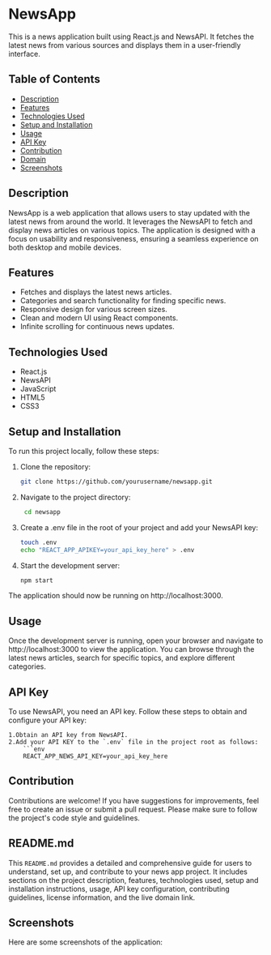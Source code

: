 # NewsApp

This is a news application built using React.js and NewsAPI. It fetches the latest news from various sources and displays them in a user-friendly interface.

## Table of Contents

- [Description](#description)
- [Features](#features)
- [Technologies Used](#technologies-used)
- [Setup and Installation](#setup-and-installation)
- [Usage](#usage)
- [API Key](#api-key)
- [Contribution](#contribution)
- [Domain](#domain)
- [Screenshots](#screenshots)

## Description

NewsApp is a web application that allows users to stay updated with the latest news from around the world. It leverages the NewsAPI to fetch and display news articles on various topics. The application is designed with a focus on usability and responsiveness, ensuring a seamless experience on both desktop and mobile devices.

## Features

- Fetches and displays the latest news articles.
- Categories and search functionality for finding specific news.
- Responsive design for various screen sizes.
- Clean and modern UI using React components.
- Infinite scrolling for continuous news updates.

## Technologies Used

- React.js
- NewsAPI
- JavaScript
- HTML5
- CSS3

## Setup and Installation

To run this project locally, follow these steps:

1. Clone the repository:
   ```bash
   git clone https://github.com/yourusername/newsapp.git

2. Navigate to the project directory:
   ```bash
    cd newsapp

3. Create a .env file in the root of your project and add your NewsAPI key:

    ```bash
    touch .env
    echo "REACT_APP_APIKEY=your_api_key_here" > .env

4. Start the development server:

    ```bash
    npm start

The application should now be running on http://localhost:3000.

## Usage

Once the development server is running, open your browser and navigate to http://localhost:3000 to view the application. You can browse through the latest news articles, search for specific topics, and explore different categories.

## API Key

To use NewsAPI, you need an API key. Follow these steps to obtain and configure your API key:

    1.Obtain an API key from NewsAPI.
    2.Add your API KEY to the `.env` file in the project root as follows:
        ```env
        REACT_APP_NEWS_API_KEY=your_api_key_here

## Contribution
Contributions are welcome! If you have suggestions for improvements, feel free to create an issue or submit a pull request. Please make sure to follow the project's code style and guidelines.


## README.md
This `README.md` provides a detailed and comprehensive guide for users to understand, set up, and contribute to your news app project. It includes sections on the project description, features, technologies used, setup and installation instructions, usage, API key configuration, contributing guidelines, license information, and the live domain link.

## Screenshots
Here are some screenshots of the application:




